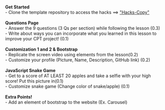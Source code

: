 <html>
  <head>
    <link rel="stylesheet" href="page1.css">
    <link rel="stylesheet" href="https://fonts.googleapis.com/icon?family=Material+Icons">
  </head>
  <body>
    <br>
 <p>
 <b>Get Started</b>
<br>
- Clone the template repository to access the hacks ==> <a href="https://github.com/EC-2-GAL/HACKS-COPY">"Hacks-Copy"</a> 
<br>
<br>
<b>Questions Page</b>
<br>
- Answer the 9 questions (3 Qs per section) while following the lesson (0.3) 
<br>
- Write about ways you can incorporate what you learned in this lesson to improve your CPT project! (0.1) 
<br>
<br>
<b>Customization 1 and 2 & Bootstrap</b>
<br>
- Replicate the screen video using elements from the lesson(0.2)
<br>
- Customize your profile (Picture, Name, Description, GitHub link) (0.2)
<br> 
<br>
<b>JavaScript Snake Game</b>
<br>
- Get to a score of AT LEAST 20 apples and take a selfie with your high score! Put this picture in(0.1)
<br>
- Customize snake game (Change color of snake/apple) (0.1)
<br>
<br>
<b>Extra Points!</b>
<br>
- Add an element of bootstrap to the website (Ex. Carousel)
</p>
  </body>
</html>


<!-- 
Get started 
- Clone the template repository “Hacks-Copy” 
- Have our website open 

Questions Page  
- Answer the questions in the while following the lesson (0.3) 
- Write about how you plan to use what you learned in this lesson to improve your CPT project (0.1) 

Customization 1 and 2 
- Replicate the screen video using elements from the lesson(0.2)
- Customize your profile (Picture, Name, Description, GitHub link) (0.2) 

JavaScript 
- Get to a score of AT LEAST 20 apples and take a selfie with your high score! Put this picture in(0.1)
- Customize snake game (Change color of snake/apple) (0.1)

EXTRA
- Add a bootstrap element from the lesson -->